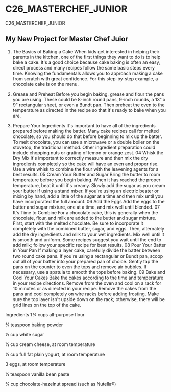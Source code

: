 # C26_MASTERCHEF_JUNIOR
C26_MASTERCHEF_JUNIOR
## My New Project for Master Chef Juior
1. The Basics of Baking a Cake
When kids get interested in helping their parents in the kitchen, one of the first things they want to do is to help bake a cake. It's a good choice because cake baking is often an easy, direct process and many recipes follow the same basic steps every time. Knowing the fundamentals allows you to approach making a cake from scratch with great confidence. For this step-by-step example, a chocolate cake is on the menu.  
 
2. Grease and Preheat 
Before you begin baking, grease and flour the pans you are using. These could be 8-inch round pans, 9-inch rounds, a 13" x 9" rectangular sheet, or even a Bundt pan. Then preheat the oven to the temperature as directed in the recipe so that it's ready to bake when you are. 
3. Prepare Your Ingredients
It's important to have all of the ingredients prepared before making the batter. Many cake recipes call for melted chocolate, so you should do that before beginning to mix up the batter. To melt chocolate, you can use a microwave or a double boiler on the stovetop, the traditional method. Other ingredient preparation could include chopping nuts or grating of lemon or orange zest.
04 Whisk the Dry Mix
It's important to correctly measure and then mix the dry ingredients completely so the cake will have an even and proper rise. Use a wire whisk to combine the flour with the leavening agents for a best results.
05 Cream Your Butter and Sugar
Bring the butter to room temperature before you begin baking. When it has reached the proper temperature, beat it until it's creamy. Slowly add the sugar as you cream your butter if using a stand mixer. If you're using an electric beater or mixing by hand, add a little of the sugar at a time and then mix until you have incorporated the full amount.
06 Add the Eggs
Add the eggs to the butter and sugar mixture, one at a time, and mix well until blended.
07 It's Time to Combine
For a chocolate cake, this is generally when the chocolate, flour, and milk are added to the butter and sugar mixture. First, start with the melted chocolate. Be sure to incorporate it completely with the combined butter, sugar, and eggs.
Then, alternately add the dry ingredients and milk to your wet ingredients. Mix well until it is smooth and uniform. Some recipes suggest you wait until the end to add milk; follow your specific recipe for best results.
08 Pour Your Batter in Your Pan
If making a layer cake, carefully divide the batter between two round cake pans. If you're using a rectangular or Bundt pan, scoop out all of your batter into your prepared pan of choice. Gently tap the pans on the counter to even the tops and remove air bubbles. If necessary, use a spatula to smooth the tops before baking.
09 Bake and Cool Your Cakes
Bake the cakes according to the time and temperature in your recipe directions. Remove from the oven and cool on a rack for 10 minutes or as directed in your recipe. Remove the cakes from the pans and cool completely on wire racks before adding frosting. Make sure the top layer isn't upside down on the rack; otherwise, there will be grid lines on the top of the cake.



Ingredients
1 ¼ cups all-purpose flour

¾ teaspoon baking powder

½ cup white sugar

½ cup cream cheese, at room temperature

½ cup full fat plain yogurt, at room temperature

3 eggs, at room temperature

½ teaspoon vanilla bean paste

¾ cup chocolate-hazelnut spread (such as Nutella®)

